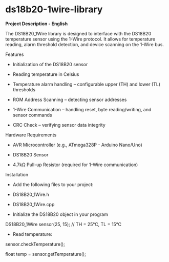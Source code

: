 # ds18b20-1wire-library

**Project Description - English**

The DS18B20_1Wire library is designed to interface with the DS18B20 temperature sensor using the 1-Wire protocol. It allows for temperature reading, alarm threshold detection, and device scanning on the 1-Wire bus.

Features

- Initialization of the DS18B20 sensor

- Reading temperature in Celsius

- Temperature alarm handling – configurable upper (TH) and lower (TL) thresholds

- ROM Address Scanning – detecting sensor addresses

- 1-Wire Communication – handling reset, byte reading/writing, and sensor commands

- CRC Check – verifying sensor data integrity

Hardware Requirements

- AVR Microcontroller (e.g., ATmega328P - Arduino Nano/Uno)

- DS18B20 Sensor

- 4.7kΩ Pull-up Resistor (required for 1-Wire communication)

Installation

- Add the following files to your project:

- DS18B20_1Wire.h

- DS18B20_1Wire.cpp

- Initialize the DS18B20 object in your program

DS18B20_1Wire sensor(25, 15); // TH = 25°C, TL = 15°C

- Read temperature:

sensor.checkTemperature();

float temp = sensor.getTemperature();

